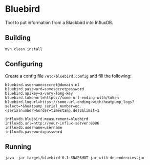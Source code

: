 # Bluebird

Tool to put information from a Blackbird into InfluxDB.

## Building

`mvn clean install`

## Configuring

Create a config file `/etc/bluebird.config` and fill the following:
```
bluebird.username=secret@domain.nl
bluebird.password=somesecretpassword
bluebird.apikey=a-very-long-key
bluebird.tokenurl=https://some-url-ending-with/token
bluebird.logurl=https://some-url-ending-with/heatpump_logs?select=*&heatpump_serial_number=eq.<serialnumber>&order=timestamp.desc&limit=1

influxdb.bluebird.measurement=bluebird
influxdb.url=http://your-influx-server:8086
influxdb.username=username
influxdb.password=password
```

## Running

`java -jar target/bluebird-0.1-SNAPSHOT-jar-with-dependencies.jar`